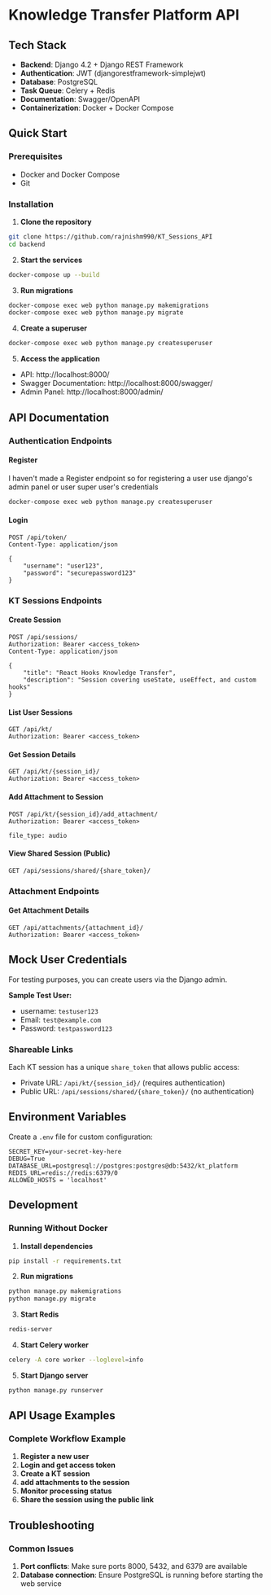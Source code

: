 # Knowledge Transfer Platform API

## Tech Stack

- **Backend**: Django 4.2 + Django REST Framework
- **Authentication**: JWT (djangorestframework-simplejwt)
- **Database**: PostgreSQL
- **Task Queue**: Celery + Redis
- **Documentation**: Swagger/OpenAPI
- **Containerization**: Docker + Docker Compose

## Quick Start

### Prerequisites

- Docker and Docker Compose
- Git

### Installation

1. **Clone the repository**
```bash
git clone https://github.com/rajnishm990/KT_Sessions_API
cd backend
```

2. **Start the services**
```bash
docker-compose up --build
```

3. **Run migrations**
```bash
docker-compose exec web python manage.py makemigrations
docker-compose exec web python manage.py migrate
```

4. **Create a superuser**
```bash
docker-compose exec web python manage.py createsuperuser
```

5. **Access the application**
- API: http://localhost:8000/
- Swagger Documentation: http://localhost:8000/swagger/
- Admin Panel: http://localhost:8000/admin/

## API Documentation

### Authentication Endpoints

#### Register 
I haven't made a Register endpoint so for registering a user use django's admin panel or user super user's credentials

```bash
docker-compose exec web python manage.py createsuperuser
```

#### Login
```http
POST /api/token/
Content-Type: application/json

{
    "username": "user123",
    "password": "securepassword123"
}
```

### KT Sessions Endpoints

#### Create Session
```http
POST /api/sessions/
Authorization: Bearer <access_token>
Content-Type: application/json

{
    "title": "React Hooks Knowledge Transfer",
    "description": "Session covering useState, useEffect, and custom hooks"
}
```

#### List User Sessions
```http
GET /api/kt/
Authorization: Bearer <access_token>
```

#### Get Session Details
```http
GET /api/kt/{session_id}/
Authorization: Bearer <access_token>
```

#### Add Attachment to Session
```http
POST /api/kt/{session_id}/add_attachment/
Authorization: Bearer <access_token>

file_type: audio
```

#### View Shared Session (Public)
```http
GET /api/sessions/shared/{share_token}/
```

### Attachment Endpoints

#### Get Attachment Details
```http
GET /api/attachments/{attachment_id}/
Authorization: Bearer <access_token>
```


## Mock User Credentials

For testing purposes, you can create users via  the Django admin.

**Sample Test User:**
- username: `testuser123`
- Email: `test@example.com`
- Password: `testpassword123`


### Shareable Links

Each KT session has a unique `share_token` that allows public access:
- Private URL: `/api/kt/{session_id}/` (requires authentication)
- Public URL: `/api/sessions/shared/{share_token}/` (no authentication)


## Environment Variables

Create a `.env` file for custom configuration:

```env
SECRET_KEY=your-secret-key-here
DEBUG=True
DATABASE_URL=postgresql://postgres:postgres@db:5432/kt_platform
REDIS_URL=redis://redis:6379/0
ALLOWED_HOSTS = 'localhost'
```

## Development

### Running Without Docker

1. **Install dependencies**
```bash
pip install -r requirements.txt
```

2. **Run migrations**
```bash
python manage.py makemigrations
python manage.py migrate
```

3. **Start Redis**
```bash
redis-server
```

4. **Start Celery worker**
```bash
celery -A core worker --loglevel=info
```

5. **Start Django server**
```bash
python manage.py runserver
```


## API Usage Examples

### Complete Workflow Example

1. **Register a new user**
2. **Login and get access token**
3. **Create a KT session**
4. **add attachments to the session**
5. **Monitor processing status**
6. **Share the session using the public link**



## Troubleshooting

### Common Issues

1. **Port conflicts**: Make sure ports 8000, 5432, and 6379 are available
2. **Database connection**: Ensure PostgreSQL is running before starting the web service

